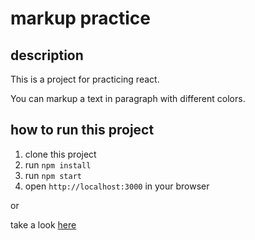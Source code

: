 # markup practice

## description

This is a project for practicing react.

You can markup a text in paragraph with different colors.

## how to run this project

1. clone this project
2. run `npm install`
3. run `npm start`
4. open `http://localhost:3000` in your browser

or

take a look [here](https://changjandam.github.io/markup-practice/)
